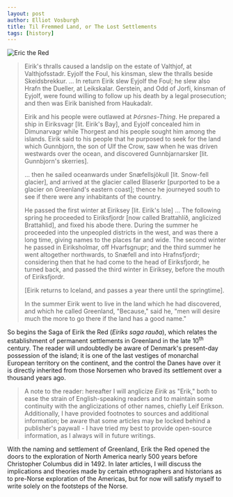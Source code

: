 ```yaml
---
layout: post
author: Elliot Vosburgh
title: Til Fremmed Land, or The Lost Settlements
tags: [history]
---
```


![Eric the Red](../assets/eric-the-red.png)

>   Eirik's thralls caused a landslip on the estate of Valthjof, at  Valthjofsstadr. Eyjolf the Foul, his kinsman, slew the thralls beside Skeidsbrekkur. ... In return Eirik slew Eyjolf the Foul; he slew also Hrafn the Dueller, at Leikskalar. Gerstein, and Odd of Jorfi, kinsman of Eyjolf, were found willing to  follow up his death by a legal prosecution; and then was Eirik banished  from Haukadalr.
>
>   Eirik and his people were outlawed at *Þórsnes-Thing*. He prepared a ship in Eiriksvagr [lit. Eirik's Bay], and Eyjolf concealed him in Dimunarvagr while Thorgest and his people sought him among the islands. Eirik said to his people that he purposed to seek for the land which  Gunnbjorn, the son of Ulf the Crow, saw when he was driven westwards  over the ocean, and discovered Gunnbjarnarsker [lit. Gunnbjorn's skerries].
>
>   ... then he sailed oceanwards under Snæfellsjökull [lit. Snow-fell glacier], and arrived at the glacier called Blaserkr [purported to be a glacier on Greenland's eastern coast]; thence he  journeyed south to see if there were any inhabitants of the country.
>
>   He passed the first winter at Eiriksey [lit. Eirik's Isle] ... The following spring he proceeded to Eiriksfjordr [now called Brattahlíð, anglicized Brattahlid], and fixed his abode there. During the summer he proceeded into the unpeopled districts in  the west, and was there a long time, giving names to the places far and  wide. The second winter he passed in Eiriksholmar, off Hvarfsgnupr; and the third summer he went altogether northwards, to Snæfell and into Hrafnsfjordr; considering then that he had come to the head of Eiriksfjordr, he turned back, and passed the third winter in Eiriksey, before the mouth of  Eiriksfjordr.
>
>   [Eirik returns to Iceland, and passes a year there until the springtime].
>
>   In the summer Eirik went to live in the land which he had discovered, and which he called Greenland, "Because," said he, "men will desire much the more to go there if the land has a good name."

So begins the Saga of Eirik the Red (*Eiríks saga rauða*), which relates the establishment of permanent settlements in Greenland in the late 10<sup>th</sup> century. The reader will undoubtedly be aware of Denmark's present-day possession of the island; it is one of the last vestiges of monarchal European territory on the continent, and the control the Danes have over it is directly inherited from those Norsemen who braved its settlement over a thousand years ago.

>   A note to the reader: hereafter I will anglicize *Eirik* as "Erik," both to ease the strain of English-speaking readers and to maintain some continuity with the anglicizations of other names, chiefly Leif Erikson. Additionally, I have provided footnotes to sources and additional information; be aware that some articles may be locked behind a publisher's paywall - I have tried my best to provide open-source information, as I always will in future writings.

With the naming and settlement of Greenland, Erik the Red opened the doors to the exploration of North America nearly 500 years before Christopher Columbus did in 1492. In later articles, I will discuss the implications and theories made by certain ethnographers and historians as to pre-Norse exploration of the Americas, but for now will satisfy myself to write solely on the footsteps of the Norse.
